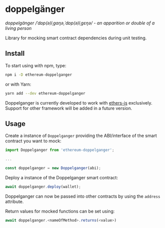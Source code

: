 # doppelgänger
_doppelgänger /ˈdɒp(ə)lˌɡaŋə,ˈdɒp(ə)lˌɡɛŋə/ - an apparition or double of a living person_

Library for mocking smart contract dependencies during unit testing.

## Install
To start using with npm, type:
```sh
npm i -D ethereum-doppelganger
```

or with Yarn:
```sh
yarn add --dev ethereum-doppelganger
```

Doppelganger is currently developed to work with [ethers-js](https://github.com/ethers-io/ethers.js/) exclusively. Support for other framework will be added in a future version.

## Usage

Create a instance of `Doppelganger` providing the ABI/interface of the smart contract you want to mock:

```js
import Doppelganger from 'ethereum-doppelganger';

...

const doppelganger = new Doppelganger(abi);
```

Deploy a instance of the Doppelganger smart contract:

```js
await doppelganger.deploy(wallet);
```

Doppelganger can now be passed into other contracts by using the `address` attribute.

Return values for mocked functions can be set using:

```js
await doppelganger.<nameOfMethod>.returns(<value>)
```
